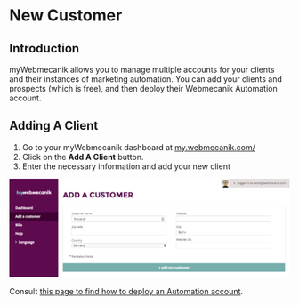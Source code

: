 # New Customer

## Introduction ##

myWebmecanik allows you to manage multiple accounts for your clients and their instances of marketing automation. You can add your clients and prospects (which is free), and then deploy their Webmecanik Automation account.

## Adding A Client ##

1. Go to your myWebmecanik dashboard at [my.webmecanik.com/](https://my.webmecanik.com/)
2. Click on the **Add A Client** button.
3. Enter the necessary information and add your new client

![image](./assets/new-customer.png)

Consult [this page to find how to deploy an Automation account](new-instance.md).
